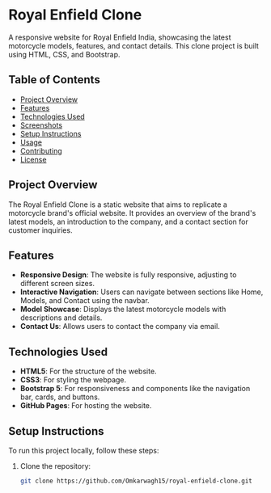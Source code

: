 # Royal Enfield Clone

A responsive website for Royal Enfield India, showcasing the latest motorcycle models, features, and contact details. This clone project is built using HTML, CSS, and Bootstrap.

## Table of Contents

- [Project Overview](#project-overview)
- [Features](#features)
- [Technologies Used](#technologies-used)
- [Screenshots](#screenshots)
- [Setup Instructions](#setup-instructions)
- [Usage](#usage)
- [Contributing](#contributing)
- [License](#license)

## Project Overview

The Royal Enfield Clone is a static website that aims to replicate a motorcycle brand's official website. It provides an overview of the brand's latest models, an introduction to the company, and a contact section for customer inquiries.

## Features

- **Responsive Design**: The website is fully responsive, adjusting to different screen sizes.
- **Interactive Navigation**: Users can navigate between sections like Home, Models, and Contact using the navbar.
- **Model Showcase**: Displays the latest motorcycle models with descriptions and details.
- **Contact Us**: Allows users to contact the company via email.

## Technologies Used

- **HTML5**: For the structure of the website.
- **CSS3**: For styling the webpage.
- **Bootstrap 5**: For responsiveness and components like the navigation bar, cards, and buttons.
- **GitHub Pages**: For hosting the website.


## Setup Instructions

To run this project locally, follow these steps:

1. Clone the repository:
   ```bash
   git clone https://github.com/Omkarwagh15/royal-enfield-clone.git
